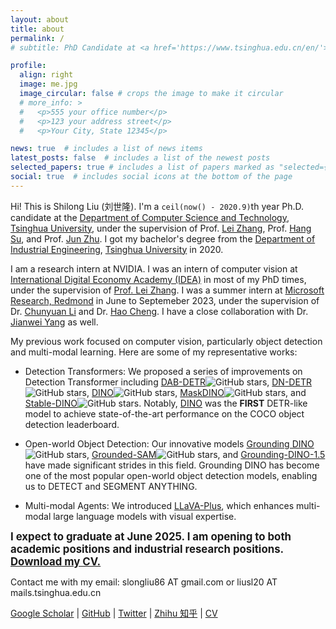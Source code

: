 ```yaml
---
layout: about
title: about
permalink: /
# subtitle: PhD Candidate at <a href='https://www.tsinghua.edu.cn/en/'>Tsinghua University</a>. 

profile:
  align: right
  image: me.jpg
  image_circular: false # crops the image to make it circular
  # more_info: >
  #   <p>555 your office number</p>
  #   <p>123 your address street</p>
  #   <p>Your City, State 12345</p>

news: true  # includes a list of news items
latest_posts: false  # includes a list of the newest posts
selected_papers: true # includes a list of papers marked as "selected={true}"
social: true  # includes social icons at the bottom of the page
---
```

Hi! This is Shilong Liu (刘世隆). I'm a `ceil(now() - 2020.9)`th year Ph.D. candidate at the [Department of Computer Science and Technology](http://www.cs.tsinghua.edu.cn/publish/csen/index.html), [Tsinghua University](https://www.tsinghua.edu.cn/en/), under the supervision of Prof. [Lei Zhang](https://www.leizhang.org/), Prof. [Hang Su](https://www.suhangss.me/), and Prof. [Jun Zhu](https://ml.cs.tsinghua.edu.cn/~jun/index.shtml). I got my bachelor's degree from the [Department of Industrial Engineering](http://www.ie.tsinghua.edu.cn/eng/), [Tsinghua University](https://www.tsinghua.edu.cn/en/) in 2020. 

I am a research intern at NVIDIA. I was an intern of computer vision at [International Digital Economy Academy (IDEA)](https://idea.edu.cn/) in most of my PhD times, under the supervision of [Prof. Lei Zhang](https://www.leizhang.org/). I was a summer intern at [Microsoft Research, Redmond]() in June to Septemeber 2023, under the supervision of Dr. [Chunyuan Li](https://chunyuan.li/) and Dr. [Hao Cheng](https://sites.google.com/site/hcheng2site). I have a close collaboration with Dr. [Jianwei Yang](https://jwyang.github.io/) as well.

My previous work focused on computer vision, particularly object detection and multi-modal learning. Here are some of my representative works:

- Detection Transformers: We proposed a series of improvements on Detection Transformer including [DAB-DETR](https://github.com/IDEA-Research/DAB-DETR)<img src="https://img.shields.io/github/stars/IDEA-Research/DAB-DETR" alt="GitHub stars">, [DN-DETR](https://github.com/IDEA-Research/DN-DETR)<img src="https://img.shields.io/github/stars/IDEA-Research/DN-DETR" alt="GitHub stars">, [DINO](https://github.com/IDEA-Research/DINO)<img src="https://img.shields.io/github/stars/IDEA-Research/DINO" alt="GitHub stars">, [MaskDINO](https://github.com/IDEA-Research/MaskDINO)<img src="https://img.shields.io/github/stars/IDEA-Research/MaskDINO" alt="GitHub stars">, and [Stable-DINO](https://github.com/IDEA-Research/Stable-DINO)<img src="https://img.shields.io/github/stars/IDEA-Research/Stable-DINO" alt="GitHub stars">. Notably, [DINO](https://github.com/IDEA-Research/DINO) was the **FIRST** DETR-like model to achieve state-of-the-art performance on the COCO object detection leaderboard.

- Open-world Object Detection: Our innovative models [Grounding DINO](https://github.com/IDEA-Research/GroundingDINO)<img src="https://img.shields.io/github/stars/IDEA-Research/GroundingDINO" alt="GitHub stars">, [Grounded-SAM](https://github.com/IDEA-Research/Grounded-Segment-Anything)<img src="https://img.shields.io/github/stars/IDEA-Research/Grounded-Segment-Anything" alt="GitHub stars">, and [Grounding-DINO-1.5](https://deepdataspace.com/) have made significant strides in this field. Grounding DINO has become one of the most popular open-world object detection models, enabling us to DETECT and SEGMENT ANYTHING.

- Multi-modal Agents: We introduced [LLaVA-Plus](https://github.com/LLaVA-VL/LLaVA-Plus-Codebase), which enhances multi-modal large language models with visual expertise. 


<div class="summary" style="font-weight: bold; font-size: larger;">
  I expect to graduate at June 2025. I am opening to both academic positions and industrial research positions. <a href="https://github.com/SlongLiu/mycv-v2/releases/download/CV/cv-ShilongLiu-20240603.pdf" rel="external nofollow noopener" target="_blank">Download my CV.</a>
</div>

Contact me with my email: slongliu86 AT gmail.com or liusl20 AT mails.tsinghua.edu.cn

[Google Scholar](https://scholar.google.com/citations?user=nkSVY3MAAAAJ&hl=en) | [GitHub](https://github.com/SlongLiu) | [Twitter](https://twitter.com/atasteoff) | [Zhihu 知乎](https://www.zhihu.com/people/3089892) | [CV](https://drive.google.com/file/d/1oxb-vADJiA-spvOXSK-l66AwmGOK1Stc/view?usp=sharing) 


